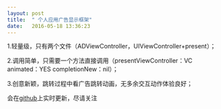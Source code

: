 ```yaml
---
layout: post
title:  " 个人应用广告显示框架"
date:   2016-05-18 13:36:23
---
```

1.轻量级，只有两个文件（ADViewController，UIViewController+present）；

2.调用简单，只需要一个方法直接调用（presentViewController：VC animated：YES completionNew：nil）；

3.创意新颖，跳转过程中看广告跳转动画，无多余交互动作体验良好；

会在[github](https://github.com/ineedadaughter)上实时更新，尽请关注